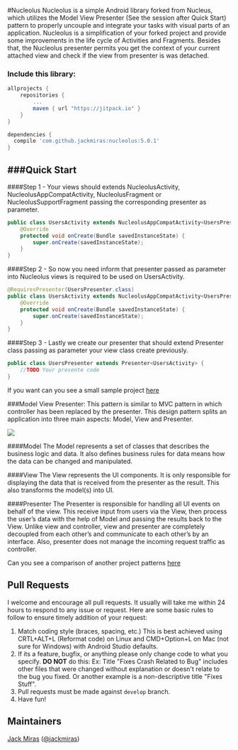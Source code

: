 #Nucleolus
Nucleolus is a simple Android library forked from Nucleus, which utilizes the Model View Presenter (See the session after Quick Start) pattern to properly uncouple and integrate your tasks with visual parts of an application. Nucleolus is a simplification of your forked project and provide some improvements in the life cycle of Activities and Fragments. Besides that, the Nucleolus presenter permits you get the context of your current attached view and check if the view from presenter is was detached.

### Include this library:

``` groovy
allprojects {
    repositories {
        ...
        maven { url "https://jitpack.io" }
    }
}
```

``` groovy
dependencies {
  compile 'com.github.jackmiras:nucleolus:5.0.1'
}
```
###Quick Start
-----------
####Step 1 - Your views should extends NucleolusActivity, NucleolusAppCompatActivity, NucleolusFragment or NucleolusSupportFragment passing the corresponding presenter as parameter.
```java
public class UsersActivity extends NucleolusAppCompatActivity<UsersPresenter> {
    @Override
    protected void onCreate(Bundle savedInstanceState) {
        super.onCreate(savedInstanceState);
    }
}
```

####Step 2 - So now you need inform that presenter passed as parameter into Nucleolus views is required to be used on UsersActivity.
```java
@RequiresPresenter(UsersPresenter.class)
public class UsersActivity extends NucleolusAppCompatActivity<UsersPresenter> {
    @Override
    protected void onCreate(Bundle savedInstanceState) {
        super.onCreate(savedInstanceState);
    }
}
```

####Step 3 - Lastly we create our presenter that should extend Presenter class passing as parameter your view class create previously.
```java
public class UsersPresenter extends Presenter<UsersActivity> {
    //TODO Your presente code
}
```
If you want can you see a small sample project [here](https://github.com/jackmiras/nucleolus/tree/master/app/src/main/java/io/github/jackmiras/nucleolus/sample) 

###Model View Presenter:
This pattern is similar to MVC pattern in which controller has been replaced by the presenter. This design pattern splits an application into three main aspects: Model, View and Presenter.

![](https://d262ilb51hltx0.cloudfront.net/max/894/1*1P4n9JkHChEUVr5umQx4Zw.png)

####Model
The Model represents a set of classes that describes the business logic and data. It also defines business rules for data means how the data can be changed and manipulated.

####View
The View represents the UI components. It is only responsible for displaying the data that is received from the presenter as the result. This also transforms the model(s) into UI.

####Presenter
The Presenter is responsible for handling all UI events on behalf of the view. This receive input from users via the View, then process the user’s data with the help of Model and passing the results back to the View. Unlike view and controller, view and presenter are completely decoupled from each other’s and communicate to each other’s by an interface.
Also, presenter does not manage the incoming request traffic as controller.


Can you see a comparison of another project patterns [here](https://medium.com/android-news/android-architecture-2f12e1c7d4db)

## Pull Requests

I welcome and encourage all pull requests. It usually will take me within 24 hours to respond to any issue or request. Here are some basic rules to follow to ensure timely addition of your request:
  1. Match coding style (braces, spacing, etc.) This is best achieved using CRTL+ALT+L (Reformat code) on Linux and CMD+Option+L on Mac (not sure for Windows) with Android Studio defaults.
  2. If its a feature, bugfix, or anything please only change code to what you specify.
   **DO NOT** do this: Ex: Title "Fixes Crash Related to Bug" includes other files that were changed without explanation or doesn't relate to the bug you fixed. Or another example is a non-descriptive title "Fixes Stuff".
  3. Pull requests must be made against ```develop``` branch.
  4. Have fun!


## Maintainers

[Jack Miras](https://github.com/jackmiras) ([@jackmiras](https://www.twitter.com/@jackmiras))
